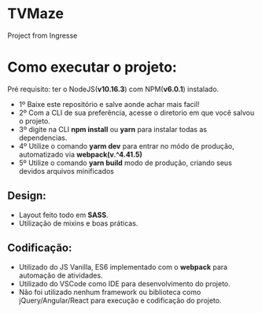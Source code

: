 # TVMaze
Project from Ingresse

# Como executar o projeto:
Pré requisito: ter o NodeJS(**v10.16.3**) com NPM(**v6.0.1**) instalado.

- 1º Baixe este repositório e salve aonde achar mais facil!
- 2º Com a CLI de sua preferência, acesse o diretorio em que você salvou o projeto.
- 3º digite na CLI **npm install** ou **yarn** para instalar todas as dependencias.
- 4º Utilize o comando **yarm dev** para entrar no módo de produção, automatizado via **webpack(v.^4.41.5)**
- 5º Utilize o comando **yarn build** modo de produção, criando seus devidos arquivos minificados

## Design:

- Layout feito todo em **SASS**.
- Utilização de mixins e boas práticas.

## Codificação:

- Utilizado do JS Vanilla, ES6 implementado com o **webpack** para automação de atividades.
- Utilizado do VSCode como IDE para desenvolvimento do projeto.
- Não foi utilizado nenhum framework ou biblioteca como jQuery/Angular/React para execução e codificação do projeto.
